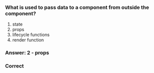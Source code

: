 ### What is used to pass data to a component from outside the component?

1. state
1. props
1. lifecycle functions
1. render function

### Answer: 2 - props


### Correct